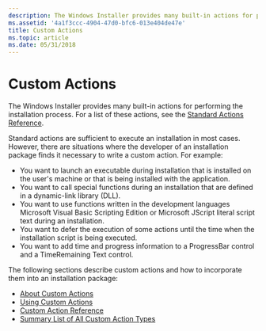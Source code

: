 ```yaml
---
description: The Windows Installer provides many built-in actions for performing the installation process. For a list of these actions, see the Standard Actions Reference.
ms.assetid: '4a1f3ccc-4904-47d0-bfc6-013e404de47e'
title: Custom Actions
ms.topic: article
ms.date: 05/31/2018
---
```


# Custom Actions

The Windows Installer provides many built-in actions for performing the installation process. For a list of these actions, see the [Standard Actions Reference](standard-actions-reference.md).

Standard actions are sufficient to execute an installation in most cases. However, there are situations where the developer of an installation package finds it necessary to write a custom action. For example:

-   You want to launch an executable during installation that is installed on the user's machine or that is being installed with the application.
-   You want to call special functions during an installation that are defined in a dynamic-link library (DLL).
-   You want to use functions written in the development languages Microsoft Visual Basic Scripting Edition or Microsoft JScript literal script text during an installation.
-   You want to defer the execution of some actions until the time when the installation script is being executed.
-   You want to add time and progress information to a ProgressBar control and a TimeRemaining Text control.

The following sections describe custom actions and how to incorporate them into an installation package:

-   [About Custom Actions](about-custom-actions.md)
-   [Using Custom Actions](using-custom-actions.md)
-   [Custom Action Reference](custom-action-reference.md)
-   [Summary List of All Custom Action Types](summary-list-of-all-custom-action-types.md)

 

 



